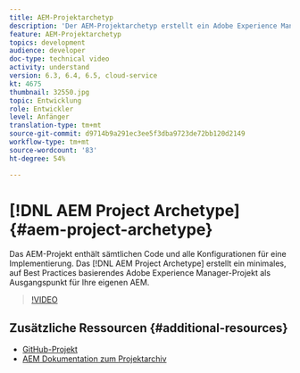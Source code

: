 ```yaml
---
title: AEM-Projektarchetyp
description: 'Der AEM-Projektarchetyp erstellt ein Adobe Experience Manager-Projekt mit minimalen Best Practices als Ausgangspunkt für Ihre eigenen AEM-Projekte. '
feature: AEM-Projektarchetyp
topics: development
audience: developer
doc-type: technical video
activity: understand
version: 6.3, 6.4, 6.5, cloud-service
kt: 4675
thumbnail: 32550.jpg
topic: Entwicklung
role: Entwickler
level: Anfänger
translation-type: tm+mt
source-git-commit: d9714b9a291ec3ee5f3dba9723de72bb120d2149
workflow-type: tm+mt
source-wordcount: '83'
ht-degree: 54%

---
```



# [!DNL AEM Project Archetype] {#aem-project-archetype}

Das AEM-Projekt enthält sämtlichen Code und alle Konfigurationen für eine Implementierung. Das [!DNL AEM Project Archetype] erstellt ein minimales, auf Best Practices basierendes Adobe Experience Manager-Projekt als Ausgangspunkt für Ihre eigenen AEM.

>[!VIDEO](https://video.tv.adobe.com/v/32550/?quality=12&learn=on)

## Zusätzliche Ressourcen {#additional-resources}

* [GitHub-Projekt](https://github.com/adobe/aem-project-archetype)
* [AEM Dokumentation zum Projektarchiv](https://docs.adobe.com/content/help/de-DE/experience-manager-core-components/using/developing/archetype/overview.html)
